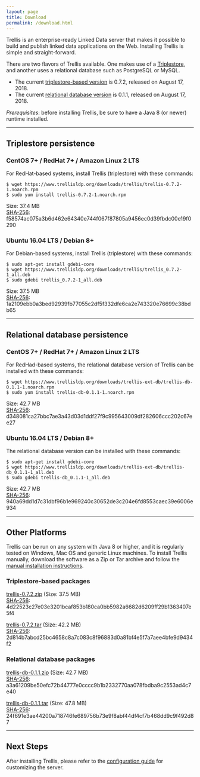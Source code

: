 ```yaml
---
layout: page
title: Download
permalink: /download.html
---
```


Trellis is an enterprise-ready Linked Data server that makes it possible to build and publish linked data applications on the Web.
Installing Trellis is simple and straight-forward.

There are two flavors of Trellis available. One makes use of a [Triplestore](https://en.wikipedia.org/wiki/Triplestore), and another uses a relational database such as PostgreSQL or MySQL.

  * The current [triplestore-based version](https://github.com/trellis-ldp/trellis/releases/latest) is 0.7.2, released on August 17, 2018.
  * The current [relational database version](https://github.com/trellis-ldp/trellis-ext-db/releases/latest) is 0.1.1, released on August 17, 2018.

_Prerequisites_: before installing Trellis, be sure to have a Java 8 (or newer) runtime installed.

---

## Triplestore persistence

### CentOS 7+ / RedHat 7+ / Amazon Linux 2 LTS

For RedHat-based systems, install Trellis (triplestore) with these commands:

    $ wget https://www.trellisldp.org/downloads/trellis/trellis-0.7.2-1.noarch.rpm
    $ sudo yum install trellis-0.7.2-1.noarch.rpm

Size: 37.4 MB  
[SHA-256](https://www.trellisldp.org/downloads/trellis/trellis-0.7.2-1.noarch.rpm.sha256): f58574ac075a3b6d462e64340e744f067f87805a9456ec0d39fbdc00e19f0290

### Ubuntu 16.04 LTS / Debian 8+

For Debian-based systems, install Trellis (triplestore) with these commands:

    $ sudo apt-get install gdebi-core
    $ wget https://www.trellisldp.org/downloads/trellis/trellis_0.7.2-1_all.deb
    $ sudo gdebi trellis_0.7.2-1_all.deb

Size: 37.5 MB  
[SHA-256](https://www.trellisldp.org/downloads/trellis/trellis_0.7.2-1_all.deb.sha256): 1a2109ebb0a3bed92939fb77055c2df5f332dfe6ca2e743320e76699c38bdb65

---

## Relational database persistence

### CentOS 7+ / RedHat 7+ / Amazon Linux 2 LTS

For RedHad-based systems, the relational database version of Trellis can be installed with these commands:

    $ wget https://www.trellisldp.org/downloads/trellis-ext-db/trellis-db-0.1.1-1.noarch.rpm
    $ sudo yum install trellis-db-0.1.1-1.noarch.rpm

Size: 42.7 MB  
[SHA-256](https://www.trellisldp.org/downloads/trellis-ext-db/trellis-db-0.1.1-1.noarch.rpm.sha256): d348081ca27bbc7ae3a43d03d1ddf27f9c995643009df282606ccc202c67ee27


### Ubuntu 16.04 LTS / Debian 8+

The relational database version can be installed with these commands:

    $ sudo apt-get install gdebi-core
    $ wget https://www.trellisldp.org/downloads/trellis-ext-db/trellis-db_0.1.1-1_all.deb
    $ sudo gdebi trellis-db_0.1.1-1_all.deb

Size: 42.7 MB  
[SHA-256](https://www.trellisldp.org/downloads/trellis-ext-db/trellis-db_0.1.1-1_all.deb.sha256): 940a69dd1d7c31dbf96b1e969240c30652de3c204e6fd8553caec39e6006e934

---

## Other Platforms

Trellis can be run on any system with Java 8 or higher, and it is regularly
tested on Windows, Mac OS and generic Linux machines. To install Trellis
manually, download the software as a Zip or Tar archive and follow the
[manual installation instructions](https://github.com/trellis-ldp/trellis/wiki/Manual-Installation).

### Triplestore-based packages

[trellis-0.7.2.zip](https://www.trellisldp.org/downloads/trellis/trellis-0.7.2.zip)
(Size: 37.5 MB)  
[SHA-256](https://www.trellisldp.org/downloads/trellis/trellis-0.7.2.zip.sha256): 4d22523c27e03e3201bcaf853b180ca0bb5982a6682d6209ff29b1363407e5f4

[trellis-0.7.2.tar](https://www.trellisldp.org/downloads/trellis/trellis-0.7.2.tar)
(Size: 42.2 MB)  
[SHA-256](https://www.trellisldp.org/downloads/trellis/trellis-0.7.2.tar.sha256): 2d814b7abcd25bc4658c8a7c083c8f96883d0a81bf4e5f7a7aee4bfe9d9434f2

### Relational database packages

[trellis-db-0.1.1.zip](https://www.trellisldp.org/downloads/trellis-ext-db/trellis-db-0.1.1.zip)
(Size: 42.7 MB)  
[SHA-256](https://www.trellisldp.org/downloads/trellis-ext-db/trellis-db-0.1.1.zip.sha256): a3a61209be50efc72b44777e0cccc9b1b2332770aa078fbdba9c2553ad4c7e40

[trellis-db-0.1.1.tar](https://www.trellisldp.org/downloads/trellis-ext-db/trellis-db-0.1.1.tar)
(Size: 47.8 MB)  
[SHA-256](https://www.trellisldp.org/downloads/trellis-ext-db/trellis-db-0.1.1.tar.sha256): 24f691e3ae44200a718746fe689756b73e9f8abf44df4cf7b468dd9c9f492d87

---

## Next Steps

After installing Trellis, please refer to the [configuration guide](https://github.com/trellis-ldp/trellis/wiki/Configuration-Guide)
for customizing the server.

